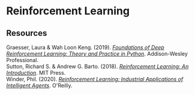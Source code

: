# Reinforcement Learning

## Resources

Graesser, Laura & Wah Loon Keng. (2019). [_Foundations of Deep Reinforcement Learning: Theory and Practice in Python_](https://github.com/kengz/SLM-Lab). Addison-Wesley Professional.<br>
Sutton, Richard S. & Andrew G. Barto. (2018). [_Reinforcement Learning: An Introduction_](http://incompleteideas.net/book/the-book-2nd.html). MIT Press.<br>
Winder, Phil. (2020). [_Reinforcement Learning: Industrial Applications of Intelligent Agents_](https://rl-book.com). O'Reilly.<br>
